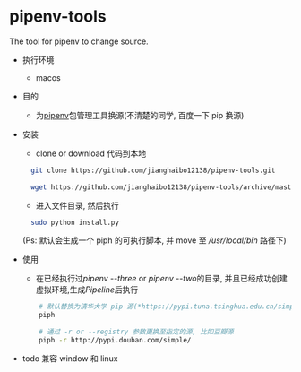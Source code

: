 # pipenv-tools
The tool for pipenv to change source.

- 执行环境
    - macos

- 目的
    - 为[pipenv](https://github.com/pypa/pipenv)包管理工具换源(不清楚的同学, 百度一下 pip 换源)
   
- 安装
    - clone or download 代码到本地
    ```bash
      git clone https://github.com/jianghaibo12138/pipenv-tools.git
      
      wget https://github.com/jianghaibo12138/pipenv-tools/archive/master.zip
    ```
    - 进入文件目录, 然后执行
    ```bash
      sudo python install.py 
    ```
    (Ps: 默认会生成一个 piph 的可执行脚本, 并 move 至 */usr/local/bin* 路径下)
    
- 使用
    - 在已经执行过*pipenv --three* or *pipenv --two*的目录, 并且已经成功创建虚拟环境,生成*Pipeline*后执行
    ```bash
        # 默认替换为清华大学 pip 源(*https://pypi.tuna.tsinghua.edu.cn/simple*)
        piph
        
        # 通过 -r or --registry 参数更换至指定的源, 比如豆瓣源
        piph -r http://pypi.douban.com/simple/
    ```

- todo 兼容 window 和 linux
    
       
 
    
